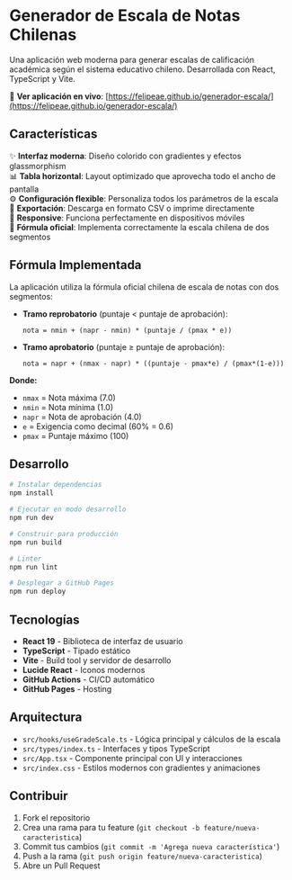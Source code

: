 # Generador de Escala de Notas Chilenas

Una aplicación web moderna para generar escalas de calificación académica según el sistema educativo chileno. Desarrollada con React, TypeScript y Vite.

🔗 **Ver aplicación en vivo**: [https://felipeae.github.io/generador-escala/](https://felipeae.github.io/generador-escala/)

## Características

✨ **Interfaz moderna**: Diseño colorido con gradientes y efectos glassmorphism  
📊 **Tabla horizontal**: Layout optimizado que aprovecha todo el ancho de pantalla  
⚙️ **Configuración flexible**: Personaliza todos los parámetros de la escala  
📁 **Exportación**: Descarga en formato CSV o imprime directamente  
📱 **Responsive**: Funciona perfectamente en dispositivos móviles  
🧮 **Fórmula oficial**: Implementa correctamente la escala chilena de dos segmentos  

## Fórmula Implementada

La aplicación utiliza la fórmula oficial chilena de escala de notas con dos segmentos:

- **Tramo reprobatorio** (puntaje < puntaje de aprobación):
  ```
  nota = nmin + (napr - nmin) * (puntaje / (pmax * e))
  ```

- **Tramo aprobatorio** (puntaje ≥ puntaje de aprobación):
  ```
  nota = napr + (nmax - napr) * ((puntaje - pmax*e) / (pmax*(1-e)))
  ```

**Donde:**
- `nmax` = Nota máxima (7.0)
- `nmin` = Nota mínima (1.0) 
- `napr` = Nota de aprobación (4.0)
- `e` = Exigencia como decimal (60% = 0.6)
- `pmax` = Puntaje máximo (100)

## Desarrollo

```bash
# Instalar dependencias
npm install

# Ejecutar en modo desarrollo
npm run dev

# Construir para producción
npm run build

# Linter
npm run lint

# Desplegar a GitHub Pages
npm run deploy
```

## Tecnologías

- **React 19** - Biblioteca de interfaz de usuario
- **TypeScript** - Tipado estático
- **Vite** - Build tool y servidor de desarrollo
- **Lucide React** - Iconos modernos
- **GitHub Actions** - CI/CD automático
- **GitHub Pages** - Hosting

## Arquitectura

- `src/hooks/useGradeScale.ts` - Lógica principal y cálculos de la escala
- `src/types/index.ts` - Interfaces y tipos TypeScript
- `src/App.tsx` - Componente principal con UI y interacciones
- `src/index.css` - Estilos modernos con gradientes y animaciones

## Contribuir

1. Fork el repositorio
2. Crea una rama para tu feature (`git checkout -b feature/nueva-caracteristica`)
3. Commit tus cambios (`git commit -m 'Agrega nueva característica'`)
4. Push a la rama (`git push origin feature/nueva-caracteristica`)
5. Abre un Pull Request
